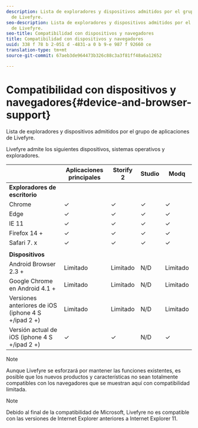 ```yaml
---
description: Lista de exploradores y dispositivos admitidos por el grupo de aplicaciones
  de Livefyre.
seo-description: Lista de exploradores y dispositivos admitidos por el grupo de aplicaciones
  de Livefyre.
seo-title: Compatibilidad con dispositivos y navegadores
title: Compatibilidad con dispositivos y navegadores
uuid: 338 f 78 b 2-051 d -4831-a 0 b 9-e 987 f 92660 ce
translation-type: tm+mt
source-git-commit: 67aeb3de964473b326c88c3a3f81ff48a6a12652

---
```



# Compatibilidad con dispositivos y navegadores{#device-and-browser-support}

Lista de exploradores y dispositivos admitidos por el grupo de aplicaciones de Livefyre.

Livefyre admite los siguientes dispositivos, sistemas operativos y exploradores.

|  | Aplicaciones principales | Storify 2 | Studio | Modq |
|---|---|---|---|---|
| **Exploradores de escritorio** |  |  |  |  |
| Chrome | ✓ | ✓ | ✓ | ✓ |
| Edge | ✓ | ✓ | ✓ | ✓ |
| IE 11 | ✓ | ✓ | ✓ | ✓ |
| Firefox 14 + | ✓ | ✓ | ✓ | ✓ |
| Safari 7. x | ✓ | ✓ | ✓ | ✓ |
|  |  |  |  |  |
| **Dispositivos** |  |  |  |  |
| Android Browser 2.3 + | Limitado | Limitado | N/D | Limitado |
| Google Chrome en Android 4.1 + | Limitado | Limitado | N/D | Limitado |
| Versiones anteriores de iOS (iphone 4 S +/ipad 2 +) | Limitado | Limitado | N/D | Limitado |
| Versión actual de iOS (iphone 4 S +/ipad 2 +) | ✓ | ✓ | N/D | ✓ |

>[!NOTE]
>
>Aunque Livefyre se esforzará por mantener las funciones existentes, es posible que los nuevos productos y características no sean totalmente compatibles con los navegadores que se muestran aquí con compatibilidad limitada.

>[!NOTE]
>
>Debido al final de la compatibilidad de Microsoft, Livefyre no es compatible con las versiones de Internet Explorer anteriores a Internet Explorer 11.

